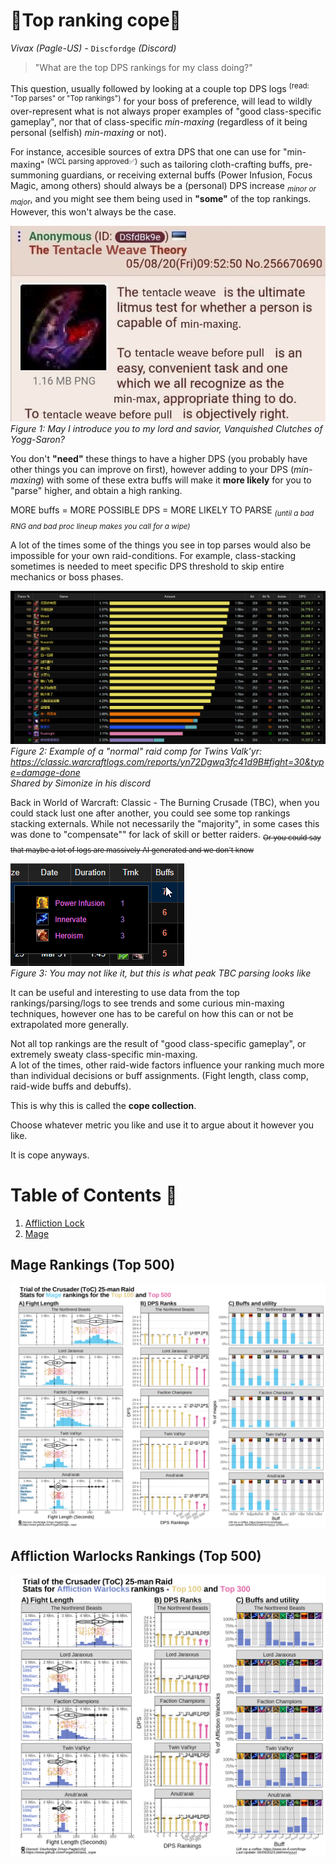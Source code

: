 # 🥇Top ranking cope🥇<br/>

_Vivax (Pagle-US) -_ `Discfordge` _(Discord)_

> "What are the top DPS rankings for my class doing?"

This question, usually followed by looking at a couple top DPS logs <sup>(read: "Top parses" or "Top rankings")</sup> for your boss of preference, will lead to wildly over-represent what is not always proper examples of "good class-specific gameplay", nor that of class-specific *min-maxing* (regardless of it being personal (selfish) *min-maxing* or not). 

For instance, accesible sources of extra DPS that one can use for "min-maxing" <sup>(WCL parsing approved✅)</sup> such as tailoring cloth-crafting buffs, pre-summoning guardians, or receiving external buffs (Power Infusion, Focus Magic, among others) should always be a (personal) DPS increase <sub>*minor or major*</sub>, and you might see them being used in **__"some"__** of the top rankings. However, this won't always be the case.

<img src="_img/tentacle_weave.jpg" /><br />
*Figure 1: May I introduce you to my lord and savior, Vanquished Clutches of Yogg-Saron?*

You don't **__"need"__** these things to have a higher DPS (you probably have other things you can improve on first), however adding to your DPS (*min-maxing*) with some of these extra buffs will make it __more likely__ for you to "parse" higher, and obtain a high ranking.

MORE buffs = MORE POSSIBLE DPS = MORE LIKELY TO PARSE <sub>*(until a bad RNG and bad proc lineup makes you call for a wipe)*</sub>

A lot of the times some of the things you see in top parses would also be impossible for your own raid-conditions. For example, class-stacking sometimes is needed to meet specific DPS threshold to skip entire mechanics or boss phases.

<img src="_img/rogue_stack_twins.png" /><br />
*Figure 2: Example of a "normal" raid comp for Twins Valk'yr: https://classic.warcraftlogs.com/reports/yn72Dgwq3fc41d9B#fight=30&type=damage-done<br/>Shared by Simonize in his discord*

Back in World of Warcraft: Classic - The Burning Crusade (TBC), when you could stack lust one after another, you could see some top rankings stacking externals. While not necessarily the "majority", in some cases this was done to "compensate"" for lack of skill or better raiders. <sub>~~Or you could say that maybe a lot of logs are massively AI generated and we don't know~~</sub>

<img src="_img/externals_TBC.png" /><br />
*Figure 3: You may not like it, but this is what peak TBC parsing looks like*

It can be useful and interesting to use data from the top rankings/parsing/logs to see trends and some curious min-maxing techniques, however one has to be careful on how this can or not be extrapolated more generally.

Not all top rankings are the result of "good class-specific gameplay", or extremely sweaty class-specific min-maxing.<br /> 
A lot of the times, other raid-wide factors influence your ranking much more than individual decisions or buff assignments. (Fight length, class comp, raid-wide buffs and debuffs).

This is why this is called the **__cope collection__**.

Choose whatever metric you like and use it to argue about it however you like. 

It is cope anyways.

# Table of Contents 📜

1. [Affliction Lock](#)<br>
2. [Mage](#)<br>


## Mage Rankings (Top 500)

<img src="_img/Mage_Cope.png" /><br />

## Affliction Warlocks Rankings (Top 500)

<img src="_img/Affli_Ranking.png" /><br />

